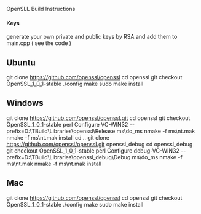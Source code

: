 OpenSLL Build Instructions

#### Keys

generate your own private and public keys by RSA and add them to main.cpp ( see the code )

## Ubuntu  
git clone https://github.com/openssl/openssl
cd openssl
git checkout OpenSSL_1_0_1-stable
./config
make
sudo make install


## Windows 
git clone https://github.com/openssl/openssl.git
cd openssl
git checkout OpenSSL_1_0_1-stable
perl Configure VC-WIN32 --prefix=D:\TBuild\Libraries\openssl\Release
ms\do_ms
nmake -f ms\nt.mak
nmake -f ms\nt.mak install
cd ..
git clone https://github.com/openssl/openssl.git openssl_debug
cd openssl_debug
git checkout OpenSSL_1_0_1-stable
perl Configure debug-VC-WIN32 --prefix=D:\TBuild\Libraries\openssl_debug\Debug
ms\do_ms
nmake -f ms\nt.mak
nmake -f ms\nt.mak install

## Mac 
git clone https://github.com/openssl/openssl
cd openssl
git checkout OpenSSL_1_0_1-stable
./config
make
sudo make install


